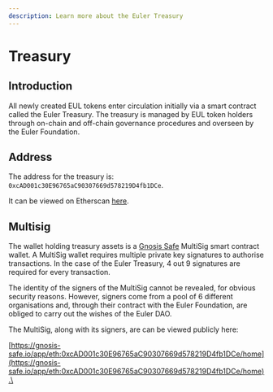 ```yaml
---
description: Learn more about the Euler Treasury
---
```


# Treasury

## Introduction

All newly created EUL tokens enter circulation initially via a smart contract called the Euler Treasury. The treasury is managed by EUL token holders through on-chain and off-chain governance procedures and overseen by the Euler Foundation.&#x20;

## Address

The address for the treasury is: `0xcAD001c30E96765aC90307669d578219D4fb1DCe`.&#x20;

It can be viewed on Etherscan [here](https://etherscan.io/address/0xcAD001c30E96765aC90307669d578219D4fb1DCe).

## Multisig

The wallet holding treasury assets is a [Gnosis Safe](https://gnosis-safe.io/) MultiSig smart contract wallet. A MultiSig wallet requires multiple private key signatures to authorise transactions. In the case of the Euler Treasury, 4 out 9 signatures are required for every transaction.&#x20;

The identity of the signers of the MultiSig cannot be revealed, for obvious security reasons. However, signers come from a pool of 6 different organisations and, through their contract with the Euler Foundation, are obliged to carry out the wishes of the Euler DAO.&#x20;

The MultiSig, along with its signers, are can be viewed publicly here:

[https://gnosis-safe.io/app/eth:0xcAD001c30E96765aC90307669d578219D4fb1DCe/home](https://gnosis-safe.io/app/eth:0xcAD001c30E96765aC90307669d578219D4fb1DCe/home).\
